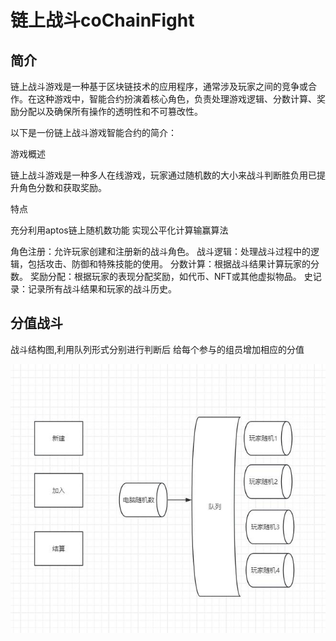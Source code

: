 # 链上战斗coChainFight

## 简介
链上战斗游戏是一种基于区块链技术的应用程序，通常涉及玩家之间的竞争或合作。在这种游戏中，智能合约扮演着核心角色，负责处理游戏逻辑、分数计算、奖励分配以及确保所有操作的透明性和不可篡改性。

以下是一份链上战斗游戏智能合约的简介：

游戏概述

链上战斗游戏是一种多人在线游戏，玩家通过随机数的大小来战斗判断胜负用已提升角色分数和获取奖励。

特点

充分利用aptos链上随机数功能 实现公平化计算输赢算法

角色注册：允许玩家创建和注册新的战斗角色。
战斗逻辑：处理战斗过程中的逻辑，包括攻击、防御和特殊技能的使用。
分数计算：根据战斗结果计算玩家的分数。
奖励分配：根据玩家的表现分配奖励，如代币、NFT或其他虚拟物品。
史记录：记录所有战斗结果和玩家的战斗历史。

## 分值战斗
战斗结构图,利用队列形式分别进行判断后
给每个参与的组员增加相应的分值

![list](./imgs/list1.jpg)

